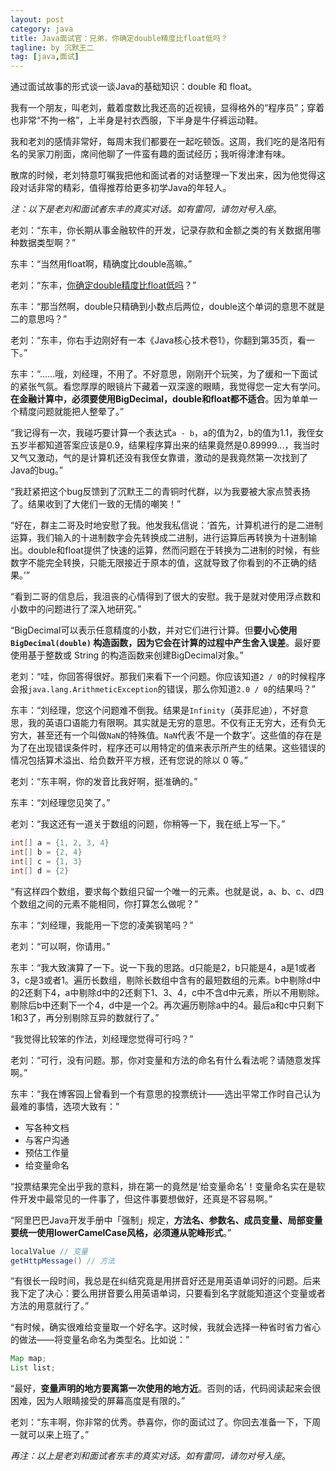 ```yaml
---
layout: post
category: java
title: Java面试官：兄弟，你确定double精度比float低吗？
tagline: by 沉默王二
tag: [java,面试]
---
```


通过面试故事的形式谈一谈Java的基础知识：double 和 float。

<!--more-->

我有一个朋友，叫老刘，戴着度数比我还高的近视镜，显得格外的“程序员”；穿着也非常“不拘一格”，上半身是衬衣西服，下半身是牛仔裤运动鞋。

我和老刘的感情非常好，每周末我们都要在一起吃顿饭。这周，我们吃的是洛阳有名的吴家刀削面，席间他聊了一件蛮有趣的面试经历；我听得津津有味。

散席的时候，老刘特意叮嘱我把他和面试者的对话整理一下发出来，因为他觉得这段对话非常的精彩，值得推荐给更多初学Java的年轻人。

*注：以下是老刘和面试者东丰的真实对话。如有雷同，请勿对号入座*。

老刘：“东丰，你长期从事金融软件的开发，记录存款和金额之类的有关数据用哪种数据类型啊？”

东丰：“当然用float啊，精确度比double高嘛。”

老刘：“东丰，[你确定double精度比float低吗]()？”

东丰：“那当然啊，double只精确到小数点后两位，double这个单词的意思不就是二的意思吗？”

老刘：“东丰，你右手边刚好有一本《Java核心技术卷1》，你翻到第35页，看一下。”

东丰：“......哦，刘经理，不用了。不好意思，刚刚开个玩笑，为了缓和一下面试的紧张气氛。看您厚厚的眼镜片下藏着一双深邃的眼睛，我觉得您一定大有学问。**在金融计算中，必须要使用BigDecimal，double和float都不适合**。因为单单一个精度问题就能把人整晕了。”

“我记得有一次，我碰巧要计算一个表达式`a - b`，a的值为2，b的值为1.1，我侄女五岁半都知道答案应该是0.9，结果程序算出来的结果竟然是0.89999...，我当时又气又激动，气的是计算机还没有我侄女靠谱，激动的是我竟然第一次找到了Java的bug。”

“我赶紧把这个bug反馈到了沉默王二的青铜时代群，以为我要被大家点赞表扬了。结果收到了大佬们一致的无情的嘲笑！”

“好在，群主二哥及时地安慰了我。他发我私信说：‘首先，计算机进行的是二进制运算，我们输入的十进制数字会先转换成二进制，进行运算后再转换为十进制输出。double和float提供了快速的运算，然而问题在于转换为二进制的时候，有些数字不能完全转换，只能无限接近于原本的值，这就导致了你看到的不正确的结果。’”

“看到二哥的信息后，我沮丧的心情得到了很大的安慰。我于是就对使用浮点数和小数中的问题进行了深入地研究。”

“BigDecimal可以表示任意精度的小数，并对它们进行计算。但**要小心使用 `BigDecimal(double)` 构造函数，因为它会在计算的过程中产生舍入误差**。最好要使用基于整数或 String 的构造函数来创建BigDecimal对象。”

老刘：“哇，你回答得很好。那我们来看下一个问题。你应该知道`2 / 0`的时候程序会报`java.lang.ArithmeticException`的错误，那么你知道`2.0 / 0`的结果吗？”

东丰：“刘经理，您这个问题难不倒我。结果是`Infinity`（英菲尼迪），不好意思，我的英语口语能力有限啊。其实就是无穷的意思。不仅有正无穷大，还有负无穷大，甚至还有一个叫做`NaN`的特殊值。`NaN`代表‘不是一个数字’。这些值的存在是为了在出现错误条件时，程序还可以用特定的值来表示所产生的结果。这些错误的情况包括算术溢出、给负数开平方根，还有您说的除以 0 等。”

老刘：“东丰啊，你的发音比我好啊，挺准确的。”

东丰：“刘经理您见笑了。”

老刘：“我这还有一道关于数组的问题，你稍等一下，我在纸上写一下。”

```java
int[] a = {1, 2, 3, 4}
int[] b = {2, 4}
int[] c = {1, 3}
int[] d = {2}
```

“有这样四个数组，要求每个数组只留一个唯一的元素。也就是说，a、b、c、d四个数组之间的元素不能相同，你打算怎么做呢？”

东丰：“刘经理，我能用一下您的凌美钢笔吗？”

老刘：“可以啊，你请用。”

东丰：“我大致演算了一下。说一下我的思路。d只能是2，b只能是4，a是1或者3，c是3或者1。遍历长数组，剔除长数组中含有的最短数组的元素。b中剔除d中的2还剩下4，a中剔除d中的2还剩下1、3、4，c中不含d中元素，所以不用剔除。剔除后b中还剩下一个4，d中是一个2。再次遍历剔除a中的4。最后a和c中只剩下1和3了，再分别剔除互异的数就行了。”

“我觉得比较笨的作法，刘经理您觉得可行吗？”

老刘：“可行，没有问题。那，你对变量和方法的命名有什么看法呢？请随意发挥啊。”

东丰：“我在博客园上曾看到一个有意思的投票统计——选出平常工作时自己认为最难的事情，选项大致有：”


- 写各种文档
- 与客户沟通
- 预估工作量
- 给变量命名


“投票结果完全出乎我的意料，排在第一的竟然是‘给变量命名’！变量命名实在是软件开发中最常见的一件事了，但这件事要想做好，还真是不容易啊。”

“阿里巴巴Java开发手册中「强制」规定，**方法名、参数名、成员变量、局部变量要统一使用lowerCamelCase风格，必须遵从驼峰形式**。”

```java
localValue // 变量
getHttpMessage() // 方法
```

“有很长一段时间，我总是在纠结究竟是用拼音好还是用英语单词好的问题。后来我下定了决心：要么用拼音要么用英语单词，只要看到名字就能知道这个变量或者方法的用意就行了。”

“有时候，确实很难给变量取一个好名字。这时候，我就会选择一种省时省力省心的做法——将变量名命名为类型名。比如说：”

```java
Map map;
List list;
```

“最好，**变量声明的地方要离第一次使用的地方近**。否则的话，代码阅读起来会很困难，因为人眼睛接受的屏幕高度是有限的。”

老刘：“东丰啊，你非常的优秀。恭喜你，你的面试过了。你回去准备一下，下周一就可以来上班了。”

*再注：以上是老刘和面试者东丰的真实对话。如有雷同，请勿对号入座*。